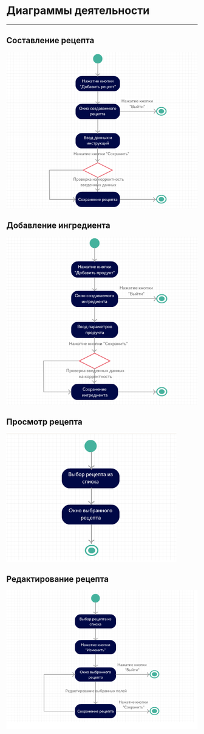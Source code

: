 # Диаграммы деятельности
---
## Составление рецепта

![Create_recipe](https://github.com/Belevic/Recipe_Book/blob/master/Documentation/Diagrams/Activity/CreatingRecipe.png)


## Добавление ингредиента

![Add_ingredient](https://github.com/Belevic/Recipe_Book/blob/master/Documentation/Diagrams/Activity/CreateProduct.png)


## Просмотр рецепта

![Check_recipe](https://github.com/Belevic/Recipe_Book/blob/master/Documentation/Diagrams/Activity/ShowRecipe.png)


## Редактирование рецепта

![Change_recipe](https://github.com/Belevic/Recipe_Book/blob/master/Documentation/Diagrams/Activity/ChangingRecipe.png)
